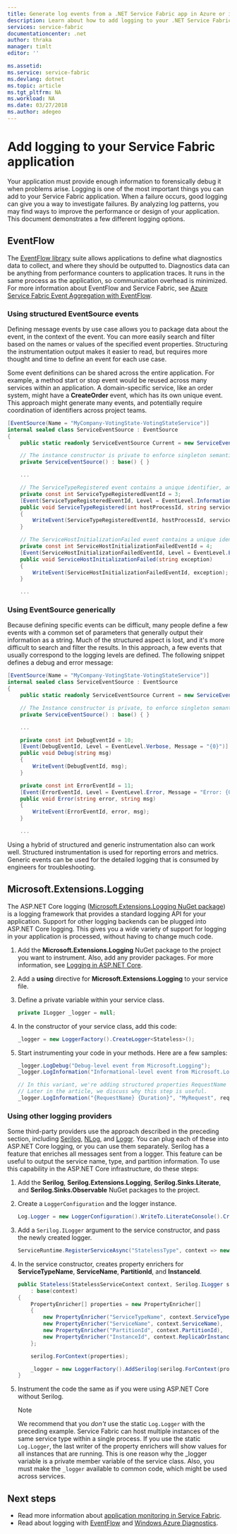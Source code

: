 ```yaml
---
title: Generate log events from a .NET Service Fabric app in Azure or in a standalone-cluster
description: Learn about how to add logging to your .NET Service Fabric application hosted on an Azure cluster or a standalone-cluster.
services: service-fabric
documentationcenter: .net
author: thraka
manager: timlt
editor: ''

ms.assetid:
ms.service: service-fabric
ms.devlang: dotnet
ms.topic: article
ms.tgt_pltfrm: NA
ms.workload: NA
ms.date: 03/27/2018
ms.author: adegeo
---
```


# Add logging to your Service Fabric application

Your application must provide enough information to forensically debug it when problems arise. Logging is one of the most important things you can add to your Service Fabric application. When a failure occurs, good logging can give you a way to investigate failures. By analyzing log patterns, you may find ways to improve the performance or design of your application. This document demonstrates a few different logging options.

## EventFlow

The [EventFlow library](https://github.com/Azure/diagnostics-eventflow) suite allows applications to define what diagnostics data to collect, and where they should be outputted to. Diagnostics data can be anything from performance counters to application traces. It runs in the same process as the application, so communication overhead is minimized. For more information about EventFlow and Service Fabric, see [Azure Service Fabric Event Aggregation with EventFlow](service-fabric-diagnostics-event-aggregation-eventflow.md).

### Using structured EventSource events

Defining message events by use case allows you to package data about the event, in the context of the event. You can more easily search and filter based on the names or values of the specified event properties. Structuring the instrumentation output makes it easier to read, but requires more thought and time to define an event for each use case. 

Some event definitions can be shared across the entire application. For example, a method start or stop event would be reused across many services within an application. A domain-specific service, like an order system, might have a **CreateOrder** event, which has its own unique event. This approach might generate many events, and potentially require coordination of identifiers across project teams. 

```csharp
[EventSource(Name = "MyCompany-VotingState-VotingStateService")]
internal sealed class ServiceEventSource : EventSource
{
    public static readonly ServiceEventSource Current = new ServiceEventSource();

    // The instance constructor is private to enforce singleton semantics.
    private ServiceEventSource() : base() { }

    ...

    // The ServiceTypeRegistered event contains a unique identifier, an event attribute that defined the event, and the code implementation of the event.
    private const int ServiceTypeRegisteredEventId = 3;
    [Event(ServiceTypeRegisteredEventId, Level = EventLevel.Informational, Message = "Service host process {0} registered service type {1}", Keywords = Keywords.ServiceInitialization)]
    public void ServiceTypeRegistered(int hostProcessId, string serviceType)
    {
        WriteEvent(ServiceTypeRegisteredEventId, hostProcessId, serviceType);
    }

    // The ServiceHostInitializationFailed event contains a unique identifier, an event attribute that defined the event, and the code implementation of the event.
    private const int ServiceHostInitializationFailedEventId = 4;
    [Event(ServiceHostInitializationFailedEventId, Level = EventLevel.Error, Message = "Service host initialization failed", Keywords = Keywords.ServiceInitialization)]
    public void ServiceHostInitializationFailed(string exception)
    {
        WriteEvent(ServiceHostInitializationFailedEventId, exception);
    }

    ...

```

### Using EventSource generically

Because defining specific events can be difficult, many people define a few events with a common set of parameters that generally output their information as a string. Much of the structured aspect is lost, and it's more difficult to search and filter the results. In this approach, a few events that usually correspond to the logging levels are defined. The following snippet defines a debug and error message:

```csharp
[EventSource(Name = "MyCompany-VotingState-VotingStateService")]
internal sealed class ServiceEventSource : EventSource
{
    public static readonly ServiceEventSource Current = new ServiceEventSource();

    // The Instance constructor is private, to enforce singleton semantics.
    private ServiceEventSource() : base() { }

    ...

    private const int DebugEventId = 10;
    [Event(DebugEventId, Level = EventLevel.Verbose, Message = "{0}")]
    public void Debug(string msg)
    {
        WriteEvent(DebugEventId, msg);
    }

    private const int ErrorEventId = 11;
    [Event(ErrorEventId, Level = EventLevel.Error, Message = "Error: {0} - {1}")]
    public void Error(string error, string msg)
    {
        WriteEvent(ErrorEventId, error, msg);
    }

    ...

```

Using a hybrid of structured and generic instrumentation also can work well. Structured instrumentation is used for reporting errors and metrics. Generic events can be used for the detailed logging that is consumed by engineers for troubleshooting.

## Microsoft.Extensions.Logging

The ASP.NET Core logging ([Microsoft.Extensions.Logging NuGet package](https://www.nuget.org/packages/Microsoft.Extensions.Logging)) is a logging framework that provides a standard logging API for your application. Support for other logging backends can be plugged into ASP.NET Core logging. This gives you a wide variety of support for logging in your application is processed, without having to change much code.

1. Add the **Microsoft.Extensions.Logging** NuGet package to the project you want to instrument. Also, add any provider packages. For more information, see [Logging in ASP.NET Core](https://docs.microsoft.com/aspnet/core/fundamentals/logging).
2. Add a **using** directive for **Microsoft.Extensions.Logging** to your service file.
3. Define a private variable within your service class.

   ```csharp
   private ILogger _logger = null;
   ```

4. In the constructor of your service class, add this code:

   ```csharp
   _logger = new LoggerFactory().CreateLogger<Stateless>();
   ```

5. Start instrumenting your code in your methods. Here are a few samples:

   ```csharp
   _logger.LogDebug("Debug-level event from Microsoft.Logging");
   _logger.LogInformation("Informational-level event from Microsoft.Logging");

   // In this variant, we're adding structured properties RequestName and Duration, which have values MyRequest and the duration of the request.
   // Later in the article, we discuss why this step is useful.
   _logger.LogInformation("{RequestName} {Duration}", "MyRequest", requestDuration);
   ```

### Using other logging providers

Some third-party providers use the approach described in the preceding section, including [Serilog](https://serilog.net/), [NLog](http://nlog-project.org/), and [Loggr](https://github.com/imobile3/Loggr.Extensions.Logging). You can plug each of these into ASP.NET Core logging, or you can use them separately. Serilog has a feature that enriches all messages sent from a logger. This feature can be useful to output the service name, type, and partition information. To use this capability in the ASP.NET Core infrastructure, do these steps:

1. Add the **Serilog**, **Serilog.Extensions.Logging**, **Serilog.Sinks.Literate**, and **Serilog.Sinks.Observable** NuGet packages to the project. 
2. Create a `LoggerConfiguration` and the logger instance.

   ```csharp
   Log.Logger = new LoggerConfiguration().WriteTo.LiterateConsole().CreateLogger();
   ```

3. Add a `Serilog.ILogger` argument to the service constructor, and pass the newly created logger.

   ```csharp
   ServiceRuntime.RegisterServiceAsync("StatelessType", context => new Stateless(context, Log.Logger)).GetAwaiter().GetResult();
   ```

4. In the service constructor, creates property enrichers for **ServiceTypeName**, **ServiceName**, **PartitionId**, and **InstanceId**.

   ```csharp
   public Stateless(StatelessServiceContext context, Serilog.ILogger serilog)
       : base(context)
   {
       PropertyEnricher[] properties = new PropertyEnricher[]
       {
           new PropertyEnricher("ServiceTypeName", context.ServiceTypeName),
           new PropertyEnricher("ServiceName", context.ServiceName),
           new PropertyEnricher("PartitionId", context.PartitionId),
           new PropertyEnricher("InstanceId", context.ReplicaOrInstanceId),
       };

       serilog.ForContext(properties);

       _logger = new LoggerFactory().AddSerilog(serilog.ForContext(properties)).CreateLogger<Stateless>();
   }
   ```

5. Instrument the code the same as if you were using ASP.NET Core without Serilog.

   >[!NOTE]
   >We recommend that you *don't* use the static `Log.Logger` with the preceding example. Service Fabric can host multiple instances of the same service type within a single process. If you use the static `Log.Logger`, the last writer of the property enrichers will show values for all instances that are running. This is one reason why the _logger variable is a private member variable of the service class. Also, you must make the `_logger` available to common code, which might be used across services.

## Next steps

- Read more information about [application monitoring in Service Fabric](service-fabric-diagnostics-event-generation-app.md).
- Read about logging with [EventFlow](service-fabric-diagnostics-event-aggregation-eventflow.md) and [Windows Azure Diagnostics](service-fabric-diagnostics-event-aggregation-wad.md).











